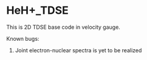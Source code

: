 # HeH+_TDSE

This is 2D TDSE base code in velocity gauge.

Known bugs:
1. Joint electron-nuclear spectra is yet to be realized

